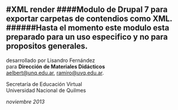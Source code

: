 #XML render
####Modulo de Drupal 7 para exportar carpetas de contendios como XML. 
######Hasta el momento este modulo esta preparado para un uso especifico y no para propositos generales.
---
desarrollado por Lisandro Fernández  
para **Dirección de Materiales Didácticos**  
aelbert@unq.edu.ar, ramiro@uvq.edu.ar.

Secretaría de Educación Virtual   
Universidad Nacional de Quilmes   

*noviembre 2013*  
